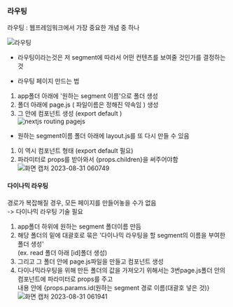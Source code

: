 ### 라우팅

라우팅 : 웹프레임워크에서 가장 중요한 개념 중 하나

![라우팅](https://github.com/jungjang/NEXT.js-summary/assets/109060295/9e6445c3-97ee-4aca-bec0-2ecd98a846b6)

- 라우팅이라는것은 저 segment에 따라서 어떤 컨텐츠를 보여줄 것인가를 결정하는 것<br/>

- 라우팅 페이지 만드는 법<br/>
1. app폴더 아래에 '원하는 segment 이름'으로 폴더 생성
2. 폴더 아래에 page.js ( 파일이름은 정해진 약속임 ) 생성
3. 그 안에 컴포넌트 생성 (export default ) <br/>
 ![nextjs routing pagejs](https://github.com/jungjang/NEXT.js-summary/assets/109060295/2b04f3cb-d67f-4db1-a1d2-e4b42819e5ba)

- 원하는 segment이름 폴더 아래에 layout.js를 또 다시 만들 수 있음
1. 이 역시 컴포넌트 형태 (export default 필요)
2. 파라미터로 props를 받아와서 {props.children}을 써주어야함 <br/>
![화면 캡처 2023-08-31 060749](https://github.com/jungjang/NEXT.js-summary/assets/109060295/4feb7b97-91ca-42ee-9a10-2bdd0753d52d)

#### 다이나믹 라우팅
경로가 복잡해질 경우, 모든 페이지를 만들어놓을 수가 없음 <br/>
-> 다이나믹 라우팅 기술 필요
1. app폴더 하위에 원하는 segment 폴더이름 만듬
2. 해당 폴더의 밑에 대괄호로 묶은 '다이나믹 라우팅을 할 segment의 이름을 부여한 폴더 생성'<br/> (ex. read 폴더 아래 [id]폴더 생성)
3. 그리고 그 폴더 안에 page.js파일을 만들고 컴포넌트 생성
4. 다이나믹라우팅을 위해 만든 폴더의 값을 가져오기 위해서는 3번page.js폴더 안의 컴포넌트에 파라미터로 props를 주고 <br/> 내용 안에 {props.params.id(원하는 segment 경로 이름(대괄호 넣은 것)}<br/>
![화면 캡처 2023-08-31 061941](https://github.com/jungjang/NEXT.js-summary/assets/109060295/5d347851-08d0-4676-98cb-3968ca388e86)
